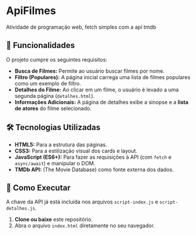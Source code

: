 # ApiFilmes
Atividade de programação web, fetch simples com a api tmdb

## 🚀 Funcionalidades

O projeto cumpre os seguintes requisitos:

* **Busca de Filmes:** Permite ao usuário buscar filmes por nome.
* **Filtro (Populares):** A página inicial carrega uma lista de filmes populares como um exemplo de filtro.
* **Detalhes do Filme:** Ao clicar em um filme, o usuário é levado a uma segunda página (`detalhes.html`).
* **Informações Adicionais:** A página de detalhes exibe a sinopse e a **lista de atores** do filme selecionado.

## 🛠️ Tecnologias Utilizadas

* **HTML5:** Para a estrutura das páginas.
* **CSS3:** Para a estilização visual dos cards e layout.
* **JavaScript (ES6+):** Para fazer as requisições à API (com `fetch` e `async/await`) e manipular o DOM.
* **TMDb API:** (The Movie Database) como fonte externa dos dados.

## 🏃 Como Executar

A chave da API já está incluída nos arquivos `script-index.js` e `script-detalhes.js`.

1.  **Clone ou baixe** este repositório.
2.  Abra o arquivo `index.html` diretamente no seu navegador.

